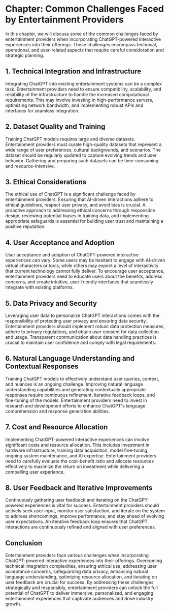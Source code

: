 Chapter: Common Challenges Faced by Entertainment Providers
===========================================================

In this chapter, we will discuss some of the common challenges faced by entertainment providers when incorporating ChatGPT-powered interactive experiences into their offerings. These challenges encompass technical, operational, and user-related aspects that require careful consideration and strategic planning.

**1. Technical Integration and Infrastructure**
-----------------------------------------------

Integrating ChatGPT into existing entertainment systems can be a complex task. Entertainment providers need to ensure compatibility, scalability, and reliability of the infrastructure to handle the increased computational requirements. This may involve investing in high-performance servers, optimizing network bandwidth, and implementing robust APIs and interfaces for seamless integration.

**2. Dataset Quality and Training**
-----------------------------------

Training ChatGPT models requires large and diverse datasets. Entertainment providers must curate high-quality datasets that represent a wide range of user preferences, cultural backgrounds, and scenarios. The dataset should be regularly updated to capture evolving trends and user behavior. Gathering and preparing such datasets can be time-consuming and resource-intensive.

**3. Ethical Considerations**
-----------------------------

The ethical use of ChatGPT is a significant challenge faced by entertainment providers. Ensuring that AI-driven interactions adhere to ethical guidelines, respect user privacy, and avoid bias is crucial. A proactive approach to addressing ethical concerns through responsible design, reviewing potential biases in training data, and implementing appropriate safeguards is essential for building user trust and maintaining a positive reputation.

**4. User Acceptance and Adoption**
-----------------------------------

User acceptance and adoption of ChatGPT-powered interactive experiences can vary. Some users may be hesitant to engage with AI-driven virtual characters or tools, while others may expect a level of interactivity that current technology cannot fully deliver. To encourage user acceptance, entertainment providers need to educate users about the benefits, address concerns, and create intuitive, user-friendly interfaces that seamlessly integrate with existing platforms.

**5. Data Privacy and Security**
--------------------------------

Leveraging user data to personalize ChatGPT interactions comes with the responsibility of protecting user privacy and ensuring data security. Entertainment providers should implement robust data protection measures, adhere to privacy regulations, and obtain user consent for data collection and usage. Transparent communication about data handling practices is crucial to maintain user confidence and comply with legal requirements.

**6. Natural Language Understanding and Contextual Responses**
--------------------------------------------------------------

Training ChatGPT models to effectively understand user queries, context, and nuances is an ongoing challenge. Improving natural language understanding capabilities and generating contextually appropriate responses require continuous refinement, iterative feedback loops, and fine-tuning of the models. Entertainment providers need to invest in research and development efforts to enhance ChatGPT's language comprehension and response generation abilities.

**7. Cost and Resource Allocation**
-----------------------------------

Implementing ChatGPT-powered interactive experiences can involve significant costs and resource allocation. This includes investment in hardware infrastructure, training data acquisition, model fine-tuning, ongoing system maintenance, and AI expertise. Entertainment providers need to carefully evaluate the cost-benefit ratio and allocate resources effectively to maximize the return on investment while delivering a compelling user experience.

**8. User Feedback and Iterative Improvements**
-----------------------------------------------

Continuously gathering user feedback and iterating on the ChatGPT-powered experiences is vital for success. Entertainment providers should actively seek user input, monitor user satisfaction, and iterate on the system to address shortcomings, improve performance, and stay ahead of evolving user expectations. An iterative feedback loop ensures that ChatGPT interactions are continuously refined and aligned with user preferences.

**Conclusion**
--------------

Entertainment providers face various challenges when incorporating ChatGPT-powered interactive experiences into their offerings. Overcoming technical integration complexities, ensuring ethical use, addressing user acceptance concerns, safeguarding data privacy, enhancing natural language understanding, optimizing resource allocation, and iterating on user feedback are crucial for success. By addressing these challenges strategically and responsibly, entertainment providers can unlock the full potential of ChatGPT to deliver immersive, personalized, and engaging entertainment experiences that captivate audiences and drive industry growth.
